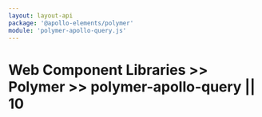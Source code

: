 ```yaml
---
layout: layout-api
package: '@apollo-elements/polymer'
module: 'polymer-apollo-query.js'
---
```


# Web Component Libraries >> Polymer >> polymer-apollo-query || 10
